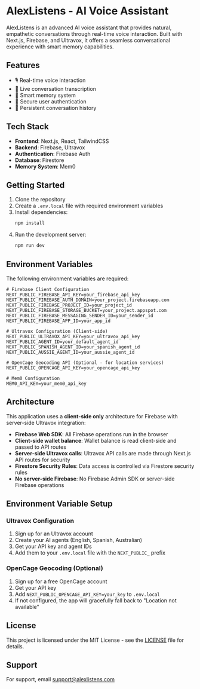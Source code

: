 # AlexListens - AI Voice Assistant

AlexListens is an advanced AI voice assistant that provides natural, empathetic conversations through real-time voice interaction. Built with Next.js, Firebase, and Ultravox, it offers a seamless conversational experience with smart memory capabilities.

## Features

- 🎙️ Real-time voice interaction
- 📝 Live conversation transcription
- 🧠 Smart memory system
- 🔐 Secure user authentication
- 💬 Persistent conversation history

## Tech Stack

- **Frontend**: Next.js, React, TailwindCSS
- **Backend**: Firebase, Ultravox
- **Authentication**: Firebase Auth
- **Database**: Firestore
- **Memory System**: Mem0

## Getting Started

1. Clone the repository
2. Create a `.env.local` file with required environment variables
3. Install dependencies:
   ```bash
   npm install
   ```
4. Run the development server:
   ```bash
   npm run dev
   ```

## Environment Variables

The following environment variables are required:

```
# Firebase Client Configuration
NEXT_PUBLIC_FIREBASE_API_KEY=your_firebase_api_key
NEXT_PUBLIC_FIREBASE_AUTH_DOMAIN=your_project.firebaseapp.com
NEXT_PUBLIC_FIREBASE_PROJECT_ID=your_project_id
NEXT_PUBLIC_FIREBASE_STORAGE_BUCKET=your_project.appspot.com
NEXT_PUBLIC_FIREBASE_MESSAGING_SENDER_ID=your_sender_id
NEXT_PUBLIC_FIREBASE_APP_ID=your_app_id

# Ultravox Configuration (Client-side)
NEXT_PUBLIC_ULTRAVOX_API_KEY=your_ultravox_api_key
NEXT_PUBLIC_AGENT_ID=your_default_agent_id
NEXT_PUBLIC_SPANISH_AGENT_ID=your_spanish_agent_id
NEXT_PUBLIC_AUSSIE_AGENT_ID=your_aussie_agent_id

# OpenCage Geocoding API (Optional - for location services)
NEXT_PUBLIC_OPENCAGE_API_KEY=your_opencage_api_key

# Mem0 Configuration
MEM0_API_KEY=your_mem0_api_key
```

## Architecture

This application uses a **client-side only** architecture for Firebase with server-side Ultravox integration:

- **Firebase Web SDK**: All Firebase operations run in the browser
- **Client-side wallet balance**: Wallet balance is read client-side and passed to API routes
- **Server-side Ultravox calls**: Ultravox API calls are made through Next.js API routes for security
- **Firestore Security Rules**: Data access is controlled via Firestore security rules
- **No server-side Firebase**: No Firebase Admin SDK or server-side Firebase operations

## Environment Variable Setup

### Ultravox Configuration

1. Sign up for an Ultravox account
2. Create your AI agents (English, Spanish, Australian)
3. Get your API key and agent IDs
4. Add them to your `.env.local` file with the `NEXT_PUBLIC_` prefix

### OpenCage Geocoding (Optional)

1. Sign up for a free OpenCage account
2. Get your API key
3. Add `NEXT_PUBLIC_OPENCAGE_API_KEY=your_key` to `.env.local`
4. If not configured, the app will gracefully fall back to "Location not available"

## License

This project is licensed under the MIT License - see the [LICENSE](LICENSE) file for details.

## Support

For support, email support@alexlistens.com